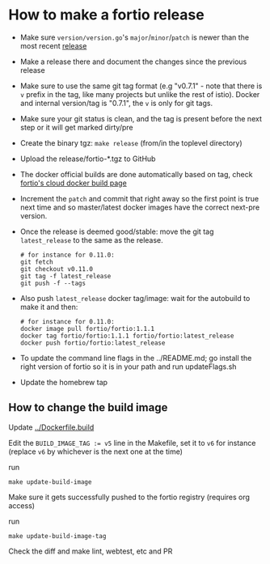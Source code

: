 # How to make a fortio release

- Make sure `version/version.go`'s `major`/`minor`/`patch` is newer than the most recent [release](https://github.com/istio/fortio/releases)

- Make a release there and document the changes since the previous release

- Make sure to use the same git tag format (e.g "v0.7.1" - note that there is `v` prefix in the tag, like many projects but unlike the rest of istio). Docker and internal version/tag is "0.7.1", the `v` is only for git tags.

- Make sure your git status is clean, and the tag is present before the next step or it will get marked dirty/pre

- Create the binary tgz: `make release` (from/in the toplevel directory)

- Upload the release/fortio-\*.tgz to GitHub

- The docker official builds are done automatically based on tag, check [fortio's cloud docker build page](https://cloud.docker.com/app/fortio/repository/docker/fortio/fortio/builds)

- Increment the `patch` and commit that right away so the first point is true next time and so master/latest docker images have the correct next-pre version.

- Once the release is deemed good/stable: move the git tag `latest_release` to the same as the release.

  ```Shell
  # for instance for 0.11.0:
  git fetch
  git checkout v0.11.0
  git tag -f latest_release
  git push -f --tags
  ```

- Also push `latest_release` docker tag/image: wait for the autobuild to make it and then:

  ```Shell
  # for instance for 0.11.0:
  docker image pull fortio/fortio:1.1.1
  docker tag fortio/fortio:1.1.1 fortio/fortio:latest_release
  docker push fortio/fortio:latest_release
  ```

- To update the command line flags in the ../README.md; go install the right version of fortio so it is in your path and run updateFlags.sh

- Update the homebrew tap

## How to change the build image

Update [../Dockerfile.build](../Dockerfile.build)

Edit the `BUILD_IMAGE_TAG := v5` line in the Makefile, set it to `v6`
for instance (replace `v6` by whichever is the next one at the time)

run

```Shell
make update-build-image
```

Make sure it gets successfully pushed to the fortio registry (requires org access)

run

```Shell
make update-build-image-tag
```

Check the diff and make lint, webtest, etc and PR
